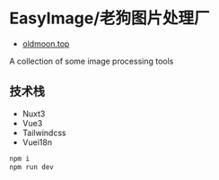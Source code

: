 # EasyImage/老狗图片处理厂

- [oldmoon.top](https://oldmoon.top)

A collection of some image processing tools

## 技术栈

- Nuxt3
- Vue3
- Tailwindcss
- Vuei18n

```sh
npm i
npm run dev
```
